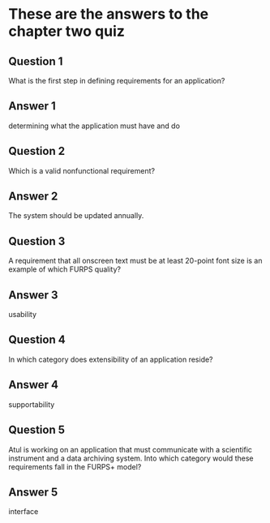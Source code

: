 # These are the answers to the chapter two quiz

## Question 1
What is the first step in defining requirements for an application?

## Answer 1
determining what the application must have and do

## Question 2
Which is a valid nonfunctional requirement?

## Answer 2
The system should be updated annually.

## Question 3
A requirement that all onscreen text must be at least 20-point font size is an example of which FURPS quality?

## Answer 3
usability

## Question 4
In which category does extensibility of an application reside?

## Answer 4
supportability

## Question 5
Atul is working on an application that must communicate with a scientific instrument and a data archiving system. Into which category would these requirements fall in the FURPS+ model?

## Answer 5
interface